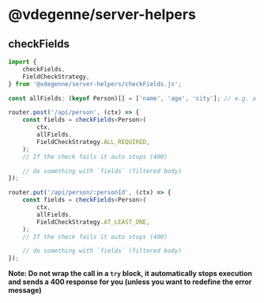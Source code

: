 # @vdegenne/server-helpers


## checkFields

```ts
import {
	checkFields,
	FieldCheckStrategy,
} from '@vdegenne/server-helpers/checkFields.js';

const allFields: (keyof Person)[] = ['name', 'age', 'city']; // e.g. a person

router.post('/api/person', (ctx) => {
	const fields = checkFields<Person>(
		ctx,
		allFields,
		FieldCheckStrategy.ALL_REQUIRED,
	);
	// If the check fails it auto stops (400)

	// do something with `fields` (filtered body)
});

router.put('/api/person/:personId', (ctx) => {
	const fields = checkFields<Person>(
		ctx,
		allFields,
		FieldCheckStrategy.AT_LEAST_ONE,
	);
	// If the check fails it auto stops (400)

	// do something with `fields` (filtered body)
});
```

**Note: Do not wrap the call in a `try` block, it automatically stops execution and sends a 400 response for you (unless you want to redefine the error message)**
